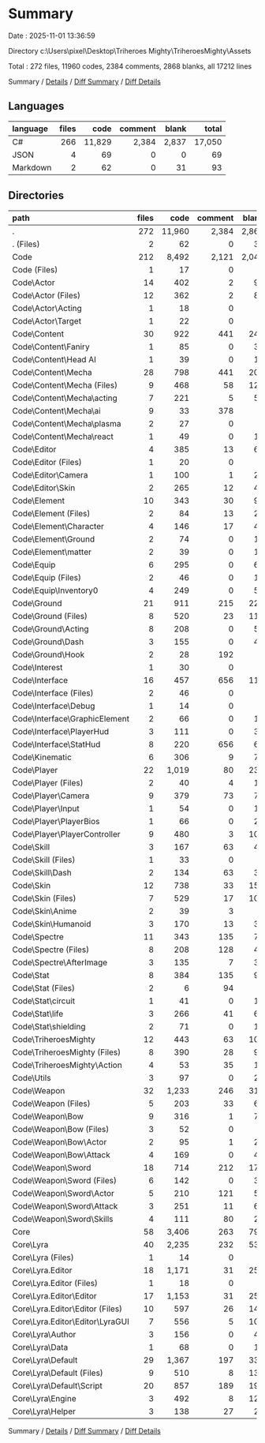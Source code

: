 # Summary

Date : 2025-11-01 13:36:59

Directory c:\\Users\\pixel\\Desktop\\Triheroes Mighty\\TriheroesMighty\\Assets

Total : 272 files,  11960 codes, 2384 comments, 2868 blanks, all 17212 lines

Summary / [Details](details.md) / [Diff Summary](diff.md) / [Diff Details](diff-details.md)

## Languages
| language | files | code | comment | blank | total |
| :--- | ---: | ---: | ---: | ---: | ---: |
| C# | 266 | 11,829 | 2,384 | 2,837 | 17,050 |
| JSON | 4 | 69 | 0 | 0 | 69 |
| Markdown | 2 | 62 | 0 | 31 | 93 |

## Directories
| path | files | code | comment | blank | total |
| :--- | ---: | ---: | ---: | ---: | ---: |
| . | 272 | 11,960 | 2,384 | 2,868 | 17,212 |
| . (Files) | 2 | 62 | 0 | 31 | 93 |
| Code | 212 | 8,492 | 2,121 | 2,045 | 12,658 |
| Code (Files) | 1 | 17 | 0 | 0 | 17 |
| Code\\Actor | 14 | 402 | 2 | 94 | 498 |
| Code\\Actor (Files) | 12 | 362 | 2 | 84 | 448 |
| Code\\Actor\\Acting | 1 | 18 | 0 | 5 | 23 |
| Code\\Actor\\Target | 1 | 22 | 0 | 5 | 27 |
| Code\\Content | 30 | 922 | 441 | 249 | 1,612 |
| Code\\Content\\Faniry | 1 | 85 | 0 | 30 | 115 |
| Code\\Content\\Head AI | 1 | 39 | 0 | 15 | 54 |
| Code\\Content\\Mecha | 28 | 798 | 441 | 204 | 1,443 |
| Code\\Content\\Mecha (Files) | 9 | 468 | 58 | 120 | 646 |
| Code\\Content\\Mecha\\acting | 7 | 221 | 5 | 59 | 285 |
| Code\\Content\\Mecha\\ai | 9 | 33 | 378 | 3 | 414 |
| Code\\Content\\Mecha\\plasma | 2 | 27 | 0 | 8 | 35 |
| Code\\Content\\Mecha\\react | 1 | 49 | 0 | 14 | 63 |
| Code\\Editor | 4 | 385 | 13 | 68 | 466 |
| Code\\Editor (Files) | 1 | 20 | 0 | 0 | 20 |
| Code\\Editor\\Camera | 1 | 100 | 1 | 21 | 122 |
| Code\\Editor\\Skin | 2 | 265 | 12 | 47 | 324 |
| Code\\Element | 10 | 343 | 30 | 91 | 464 |
| Code\\Element (Files) | 2 | 84 | 13 | 24 | 121 |
| Code\\Element\\Character | 4 | 146 | 17 | 42 | 205 |
| Code\\Element\\Ground | 2 | 74 | 0 | 15 | 89 |
| Code\\Element\\matter | 2 | 39 | 0 | 10 | 49 |
| Code\\Equip | 6 | 295 | 0 | 66 | 361 |
| Code\\Equip (Files) | 2 | 46 | 0 | 13 | 59 |
| Code\\Equip\\Inventory0 | 4 | 249 | 0 | 53 | 302 |
| Code\\Ground | 21 | 911 | 215 | 225 | 1,351 |
| Code\\Ground (Files) | 8 | 520 | 23 | 117 | 660 |
| Code\\Ground\\Acting | 8 | 208 | 0 | 54 | 262 |
| Code\\Ground\\Dash | 3 | 155 | 0 | 46 | 201 |
| Code\\Ground\\Hook | 2 | 28 | 192 | 8 | 228 |
| Code\\Interest | 1 | 30 | 0 | 7 | 37 |
| Code\\Interface | 16 | 457 | 656 | 115 | 1,228 |
| Code\\Interface (Files) | 2 | 46 | 0 | 8 | 54 |
| Code\\Interface\\Debug | 1 | 14 | 0 | 2 | 16 |
| Code\\Interface\\GraphicElement | 2 | 66 | 0 | 11 | 77 |
| Code\\Interface\\PlayerHud | 3 | 111 | 0 | 34 | 145 |
| Code\\Interface\\StatHud | 8 | 220 | 656 | 60 | 936 |
| Code\\Kinematic | 6 | 306 | 9 | 79 | 394 |
| Code\\Player | 22 | 1,019 | 80 | 231 | 1,330 |
| Code\\Player (Files) | 2 | 40 | 4 | 14 | 58 |
| Code\\Player\\Camera | 9 | 379 | 73 | 73 | 525 |
| Code\\Player\\Input | 1 | 54 | 0 | 16 | 70 |
| Code\\Player\\PlayerBios | 1 | 66 | 0 | 20 | 86 |
| Code\\Player\\PlayerController | 9 | 480 | 3 | 108 | 591 |
| Code\\Skill | 3 | 167 | 63 | 47 | 277 |
| Code\\Skill (Files) | 1 | 33 | 0 | 9 | 42 |
| Code\\Skill\\Dash | 2 | 134 | 63 | 38 | 235 |
| Code\\Skin | 12 | 738 | 33 | 154 | 925 |
| Code\\Skin (Files) | 7 | 529 | 17 | 106 | 652 |
| Code\\Skin\\Anime | 2 | 39 | 3 | 9 | 51 |
| Code\\Skin\\Humanoid | 3 | 170 | 13 | 39 | 222 |
| Code\\Spectre | 11 | 343 | 135 | 75 | 553 |
| Code\\Spectre (Files) | 8 | 208 | 128 | 42 | 378 |
| Code\\Spectre\\AfterImage | 3 | 135 | 7 | 33 | 175 |
| Code\\Stat | 8 | 384 | 135 | 97 | 616 |
| Code\\Stat (Files) | 2 | 6 | 94 | 1 | 101 |
| Code\\Stat\\circuit | 1 | 41 | 0 | 13 | 54 |
| Code\\Stat\\life | 3 | 266 | 41 | 69 | 376 |
| Code\\Stat\\shielding | 2 | 71 | 0 | 14 | 85 |
| Code\\TriheroesMighty | 12 | 443 | 63 | 108 | 614 |
| Code\\TriheroesMighty (Files) | 8 | 390 | 28 | 95 | 513 |
| Code\\TriheroesMighty\\Action | 4 | 53 | 35 | 13 | 101 |
| Code\\Utils | 3 | 97 | 0 | 26 | 123 |
| Code\\Weapon | 32 | 1,233 | 246 | 313 | 1,792 |
| Code\\Weapon (Files) | 5 | 203 | 33 | 63 | 299 |
| Code\\Weapon\\Bow | 9 | 316 | 1 | 72 | 389 |
| Code\\Weapon\\Bow (Files) | 3 | 52 | 0 | 8 | 60 |
| Code\\Weapon\\Bow\\Actor | 2 | 95 | 1 | 21 | 117 |
| Code\\Weapon\\Bow\\Attack | 4 | 169 | 0 | 43 | 212 |
| Code\\Weapon\\Sword | 18 | 714 | 212 | 178 | 1,104 |
| Code\\Weapon\\Sword (Files) | 6 | 142 | 0 | 31 | 173 |
| Code\\Weapon\\Sword\\Actor | 5 | 210 | 121 | 57 | 388 |
| Code\\Weapon\\Sword\\Attack | 3 | 251 | 11 | 61 | 323 |
| Code\\Weapon\\Sword\\Skills | 4 | 111 | 80 | 29 | 220 |
| Core | 58 | 3,406 | 263 | 792 | 4,461 |
| Core\\Lyra | 40 | 2,235 | 232 | 539 | 3,006 |
| Core\\Lyra (Files) | 1 | 14 | 0 | 0 | 14 |
| Core\\Lyra.Editor | 18 | 1,171 | 31 | 253 | 1,455 |
| Core\\Lyra.Editor (Files) | 1 | 18 | 0 | 0 | 18 |
| Core\\Lyra.Editor\\Editor | 17 | 1,153 | 31 | 253 | 1,437 |
| Core\\Lyra.Editor\\Editor (Files) | 10 | 597 | 26 | 144 | 767 |
| Core\\Lyra.Editor\\Editor\\LyraGUI | 7 | 556 | 5 | 109 | 670 |
| Core\\Lyra\\Author | 3 | 156 | 0 | 40 | 196 |
| Core\\Lyra\\Data | 1 | 68 | 0 | 16 | 84 |
| Core\\Lyra\\Default | 29 | 1,367 | 197 | 331 | 1,895 |
| Core\\Lyra\\Default (Files) | 9 | 510 | 8 | 138 | 656 |
| Core\\Lyra\\Default\\Script | 20 | 857 | 189 | 193 | 1,239 |
| Core\\Lyra\\Engine | 3 | 492 | 8 | 127 | 627 |
| Core\\Lyra\\Helper | 3 | 138 | 27 | 25 | 190 |

Summary / [Details](details.md) / [Diff Summary](diff.md) / [Diff Details](diff-details.md)